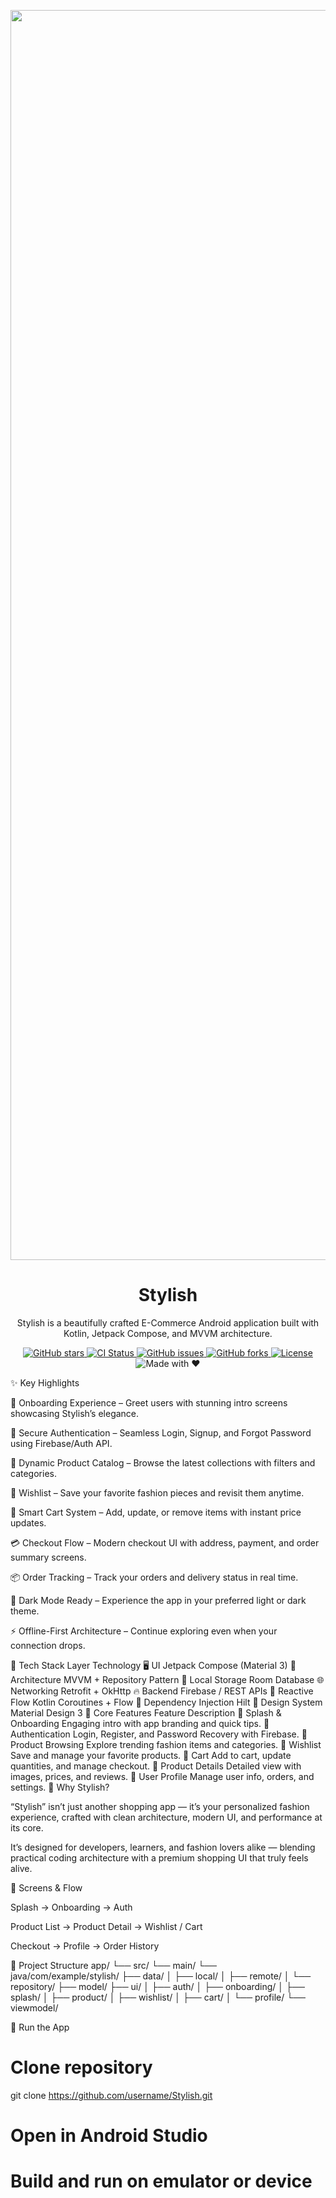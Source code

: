 <!--  
  README for KmpDiceRoller  
  Author: Mohd Anas  
-->

<p align="center">
  
<img width="9680" height="2000" alt="Cover" src="https://github.com/user-attachments/assets/ad892774-cfce-487c-a9c7-fdd87df9555b" />
  <h1 align="center">Stylish</h1>
  <p align="center">Stylish is a beautifully crafted E-Commerce Android application built with Kotlin, Jetpack Compose, and MVVM architecture.</p>
 <p align="center">
  <a href="https://github.com/MohdAnas1971/e_commerce/stargazers">
    <img alt="GitHub stars" src="https://img.shields.io/github/stars/MohdAnas1971/e_commerce?style=for-the-badge" />
  </a>
  <a href="https://github.com/MohdAnas1971/e_commerce/actions">
    <img alt="CI Status" src="https://img.shields.io/github/actions/workflow/status/MohdAnas1971/e_commerce/ci.yml?style=for-the-badge" />
  </a>
  <a href="https://github.com/MohdAnas1971/e_commerce/issues">
    <img alt="GitHub issues" src="https://img.shields.io/github/issues/MohdAnas1971/e_commerce?style=for-the-badge" />
  </a>
  <a href="https://github.com/MohdAnas1971/e_commerce/network/members">
    <img alt="GitHub forks" src="https://img.shields.io/github/forks/MohdAnas1971/e_commerce?style=for-the-badge" />
  </a>
 <a href="LICENSE">
  <img alt="License" src="https://img.shields.io/github/license/MohdAnas1971/e_commerce?style=for-the-badge" />
</a>
  <img alt="Made with ❤️" src="https://img.shields.io/badge/Made%20with-%E2%9D%A4-red?style=for-the-badge" />
</p>

</p>

✨ Key Highlights

🧭 Onboarding Experience – Greet users with stunning intro screens showcasing Stylish’s elegance.

🔐 Secure Authentication – Seamless Login, Signup, and Forgot Password using Firebase/Auth API.

👗 Dynamic Product Catalog – Browse the latest collections with filters and categories.

💖 Wishlist – Save your favorite fashion pieces and revisit them anytime.

🛒 Smart Cart System – Add, update, or remove items with instant price updates.

💳 Checkout Flow – Modern checkout UI with address, payment, and order summary screens.

📦 Order Tracking – Track your orders and delivery status in real time.

🌙 Dark Mode Ready – Experience the app in your preferred light or dark theme.

⚡ Offline-First Architecture – Continue exploring even when your connection drops.

🧠 Tech Stack
Layer	Technology
🖥️ UI	Jetpack Compose (Material 3)
🧩 Architecture	MVVM + Repository Pattern
💾 Local Storage	Room Database
🌐 Networking	Retrofit + OkHttp
🔥 Backend	Firebase / REST APIs
🔄 Reactive Flow	Kotlin Coroutines + Flow
🧠 Dependency Injection	Hilt
🎨 Design System	Material Design 3
🧭 Core Features
Feature	Description
🚀 Splash & Onboarding	Engaging intro with app branding and quick tips.
🔐 Authentication	Login, Register, and Password Recovery with Firebase.
👗 Product Browsing	Explore trending fashion items and categories.
💖 Wishlist	Save and manage your favorite products.
🛒 Cart	Add to cart, update quantities, and manage checkout.
💬 Product Details	Detailed view with images, prices, and reviews.
👤 User Profile	Manage user info, orders, and settings.
🌟 Why Stylish?

“Stylish” isn’t just another shopping app — it’s your personalized fashion experience, crafted with clean architecture, modern UI, and performance at its core.

It’s designed for developers, learners, and fashion lovers alike — blending practical coding architecture with a premium shopping UI that truly feels alive.

📱 Screens & Flow

Splash → Onboarding → Auth

Product List → Product Detail → Wishlist / Cart

Checkout → Profile → Order History

🧱 Project Structure
app/
 └── src/
     └── main/
         └── java/com/example/stylish/
             ├── data/
             │   ├── local/
             │   ├── remote/
             │   └── repository/
             ├── model/
             ├── ui/
             │   ├── auth/
             │   ├── onboarding/
             │   ├── splash/
             │   ├── product/
             │   ├── wishlist/
             │   ├── cart/
             │   └── profile/
             └── viewmodel/

🚀 Run the App
# Clone repository
git clone https://github.com/username/Stylish.git

# Open in Android Studio
# Build and run on emulator or device

